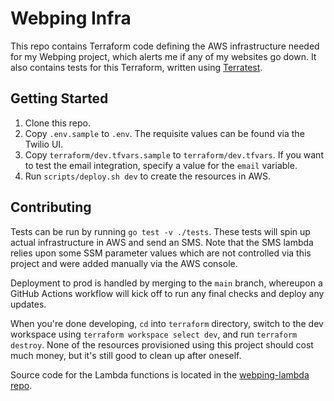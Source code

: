 # Webping Infra

This repo contains Terraform code defining the AWS infrastructure needed for 
my Webping project, which alerts me if any of my websites go down. It also 
contains tests for this Terraform, written using
[Terratest](https://terratest.gruntwork.io/).

## Getting Started

1. Clone this repo.
2. Copy `.env.sample` to `.env`. The requisite values can be found via the 
   Twilio UI.
3. Copy `terraform/dev.tfvars.sample` to `terraform/dev.tfvars`. If you want 
   to test the email integration, specify a value for the `email` variable.
4. Run `scripts/deploy.sh dev` to create the resources in AWS.

## Contributing

Tests can be run by running `go test -v ./tests`. These tests will spin up 
actual infrastructure in AWS and send an SMS. Note that the SMS lambda 
relies upon some SSM parameter values which are not controlled via this 
project and were added manually via the AWS console.

Deployment to prod is handled by merging to the `main` branch, whereupon a 
GitHub Actions workflow will kick off to run any final checks and deploy any 
updates.

When you're done developing, `cd` into `terraform` directory, switch to the 
dev workspace using `terraform workspace select dev`, and run `terraform 
destroy`. None of the resources provisioned using this project should cost 
much money, but it's still good to clean up after oneself.

Source code for the Lambda functions is located in the
[webping-lambda repo](https://github.com/dakotalillie/webping-lambda).
